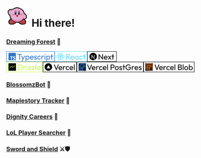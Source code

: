 # <img src="/images/kirby_wave.gif" alt="Kirby Waving" title="Kirby Waving"> Hi there!

### <a href="https://github.com/midorinom/Dreaming-Forest">Dreaming Forest</a> 🦋
<div style="display:flex">
<img src="/images/Typescript.png" alt="Typescript" title="Typescript">
<img src="/images/React.png" alt="React" title="React">
<img src="/images/Next.png" alt="NextJS" title="NextJS">
</div>

<div style="display:flex">
<img src="/images/Drizzle.png" alt="Drizzle" title="Drizzle">
<img src="/images/Vercel.png" alt="Vercel" title="Vercel">
<img src="/images/Vercel Postgres.png" alt="Vercel Postgres" title="Vercel Postgres">
<img src="/images/Vercel Blob.png" alt="Vercel Blob" title="Vercel Blob">
</div>

### <a href="https://github.com/midorinom/blossomzBot">BlossomzBot</a> 🤖

### <a href="https://github.com/midorinom/maplestory_tracker">Maplestory Tracker</a> 🍄

### <a href="https://github.com/otwsia/Project-Dignity-Frontend">Dignity Careers</a> 👷

### <a href="https://github.com/midorinom/lol_player_searcher">LoL Player Searcher</a> 🔎

### <a href="https://github.com/midorinom/sword_and_shield">Sword and Shield</a> ⚔🛡





<!--
**midorinom/midorinom** is a ✨ _special_ ✨ repository because its `README.md` (this file) appears on your GitHub profile.

Here are some ideas to get you started:

- 🔭 I’m currently working on ...
- 🌱 I’m currently learning ...
- 👯 I’m looking to collaborate on ...
- 🤔 I’m looking for help with ...
- 💬 Ask me about ...
- 📫 How to reach me: ...
- 😄 Pronouns: ...
- ⚡ Fun fact: ...
-->
